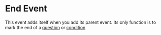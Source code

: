 # End Event

This event adds itself when you add its parent event. Its only function is to mark the end of a [question](./010.md) or [condition](./012.md).